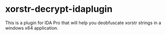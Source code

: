 # xorstr-decrypt-idaplugin
This is a plugin for IDA Pro that will help you deobfuscate xorstr strings in a windows x64 application.
